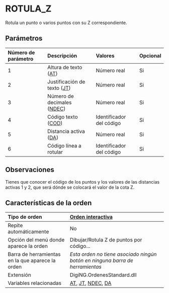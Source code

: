 # ROTULA\_Z

Rotula un punto o varios puntos con su Z correspondiente.

## Parámetros

| Número de parámetro | Descripción | Valores | Opcional |
| :--- | :--- | :--- | :--- |
| 1 | Altura de texto \([AT](/digi3d-net/referencia/ventana-de-dibujo/ordenes/r/AT.html)\) | Número real | Si |
| 2 | Justificación de texto \([JT](/digi3d-net/referencia/ventana-de-dibujo/ordenes/r/JT.html)\) | Número real | Si |
| 3 | Número de decimales \([NDEC](/digi3d-net/referencia/ventana-de-dibujo/ordenes/r/NDEC.html)\) | Número real | Si |
| 4 | Código texto \([COD](/digi3d-net/referencia/ventana-de-dibujo/ordenes/r/COD.html)\) | Identificador del código | Si |
| 5 | Distancia activa \([DA](/digi3d-net/referencia/ventana-de-dibujo/ordenes/r/DA.html)\) | Número real | Si |
| 6 | Código línea a rotular | Identificador del código | Si |

## Observaciones

Tienes que conocer el código de los puntos y los valores de las distancias activas 1 y 2, que será dónde se colocará el valor de la cota Z.

## Características de la orden

| Tipo de orden | [Orden interactiva](rotula-z.md) |
| :--- | :--- |
| Repite automáticamente | No |
| Opción del menú donde aparece la orden | Dibujar/Rotula Z de puntos por código... |
| Barra de herramientas en la que aparece la orden | _Esta orden no tiene asociado ningún botón en ninguna barra de herramientas_ |
| Extensión | DigiNG.OrdenesStandard.dll |
| Variables relacionadas | [AT](/digi3d-net/referencia/ventana-de-dibujo/ordenes/r/%3Ca%20href=/README.md), [JT](/digi3d-net/referencia/ventana-de-dibujo/ordenes/r/JT.html), [NDEC](/digi3d-net/referencia/ventana-de-dibujo/ordenes/r/NDEC.html), [DA](/digi3d-net/referencia/ventana-de-dibujo/ordenes/r/DA.html) |

